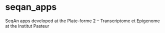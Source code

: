 seqan_apps
==========

SeqAn apps developed at the Plate-forme 2 – Transcriptome et Epigenome at the Institut Pasteur
